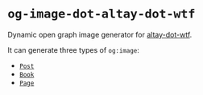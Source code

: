 # `og-image-dot-altay-dot-wtf`

Dynamic open graph image generator for [altay-dot-wtf](https://github.com/altaywtf/altay-dot-wtf).

It can generate three types of `og:image`:

- [`Post`](https://og-image.altay.wtf/api?type=post&title=2020+in+review&oneliner=Exploring+my+boundaries+of+self-destruction)
- [`Book`](https://og-image.altay.wtf/api?type=book&title=Arcade+Game+Typography&author=Toshi+Omigari&coverImageURL=https%3A%2F%2Fbooks.google.com%2Fbooks%2Fcontent%3Fid%3DZKi9wQEACAAJ%26printsec%3Dfrontcover%26img%3D1%26zoom%3D1%26source%3Dgbs_api)
- [`Page`](https://og-image.altay.wtf/api?type=page&title=Projects&oneliner=)
